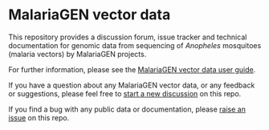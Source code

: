 # MalariaGEN vector data

This repository provides a discussion forum, issue tracker and technical documentation for genomic data from sequencing of *Anopheles* mosquitoes (malaria vectors) by MalariaGEN projects.

For further information, please see the [MalariaGEN vector data user guide](https://malariagen.github.io/vector-data/).

If you have a question about any MalariaGEN vector data, or any feedback or suggestions, please feel free to [start a new discussion](https://github.com/malariagen/vector-public-data/discussions/new) on this repo.

If you find a bug with any public data or documentation, please [raise an issue](https://github.com/malariagen/vector-public-data/issues/new/choose) on this repo.
